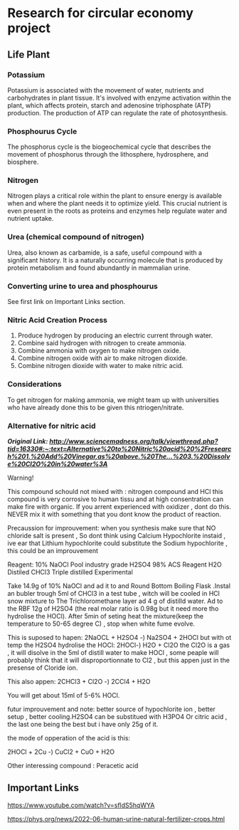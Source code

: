 # Research for circular economy project
## Life Plant
### Potassium
Potassium is associated with the movement of water, nutrients and carbohydrates in plant tissue. It's involved with enzyme activation within the plant, which affects protein, starch and adenosine triphosphate (ATP) production. The production of ATP can regulate the rate of photosynthesis.
### Phosphourus Cycle
The phosphorus cycle is the biogeochemical cycle that describes the movement of phosphorus through the lithosphere, hydrosphere, and biosphere.
### Nitrogen
Nitrogen plays a critical role within the plant to ensure energy is available when and where the plant needs it to optimize yield. This crucial nutrient is even present in the roots as proteins and enzymes help regulate water and nutrient uptake.
### Urea (chemical compound of nitrogen)
Urea, also known as carbamide, is a safe, useful compound with a significant history. It is a naturally occurring molecule that is produced by protein metabolism and found abundantly in mammalian urine.
### Converting urine to urea and phosphourus
See first link on Important Links section.
### Nitric Acid Creation Process
1. Produce hydrogen by producing an electric current through water.
2. Combine said hydrogen with nitrogen to create ammonia.
3. Combine ammonia with oxygen to make nitrogen oxide.
4. Combine nitrogen oxide with air to make nitrogen dioxide.
5. Combine nitrogen dioxide with water to make nitric acid.
### Considerations
To get nitrogen for making ammonia, we might team up with universities who have already done this to be given this ntriogen/nitrate.
### Alternative for nitric acid
*__Original Link: http://www.sciencemadness.org/talk/viewthread.php?tid=16330#:~:text=Alternative%20to%20Nitric%20acid%20%2Fresearch%201.%20Add%20Vinegar,as%20above.%20The...%203.%20Dissolve%20Cl2O%20in%20water%3A__*




Warning!

This compound schould not mixed with : nitrogen compound and HCl this compound is very corrosive to human tissu and at high consentration can make fire with organic.
If you arrent experienced with oxidizer , dont do this. NEVER mix it with something that you dont know the product of reaction.

Precaussion for improuvement:
when you synthesis make sure that NO chloride salt is present , So dont think using Calcium Hypochlorite instaid , ive ear that Lithium hypochlorite could substitute the Sodium hypochlorite , this could be an improuvement

Reagent:
10% NaOCl Pool industry grade
H2SO4 98% ACS Reagent
H2O Distiled
CHCl3 Triple distilled
Experimental

Take 14.9g of 10% NaOCl and ad it to and Round Bottom Boiling Flask .Instal an bubler trough 5ml of CHCl3 in a test tube , witch will be cooled in HCl snow mixture to The Trichloromethane layer ad 4 g of distilld water. Ad to the RBF 12g of H2SO4 (the real molar ratio is 0.98g but it need more tho hydrolise the HOCl). After 5min of seting heat the mixture(keep the temperature to 50-65 degree C) , stop when white fume evolve.

This is suposed to hapen:
2NaOCL + H2SO4 -) Na2SO4 + 2HOCl
but with ot temp the H2SO4 hydrolise the HOCl:
2HOCl-) H2O + Cl2O
the Cl2O is a gas , it will disolve in the 5ml of distill water to make HOCl , some peaple will probably think that it will disproportionnate to Cl2 , but this appen just in the presense of Cloride ion.

This also appen:
2CHCl3 + Cl2O -) 2CCl4 + H2O



You will get about 15ml of 5-6% HOCl.

futur improuvement and note: better source of hypochlorite ion , better setup , better cooling.H2SO4 can be substitued with H3PO4 Or citric acid , the last one being the best but i have only 25g of it.

the mode of opperation of the acid is this:

2HOCl + 2Cu -) CuCl2 + CuO + H2O

Other interessing compound :
Peracetic acid
## Important Links
https://www.youtube.com/watch?v=sfldS5hqWYA


https://phys.org/news/2022-06-human-urine-natural-fertilizer-crops.html
